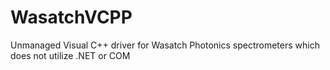 # WasatchVCPP
Unmanaged Visual C++ driver for Wasatch Photonics spectrometers which does not utilize .NET or COM
